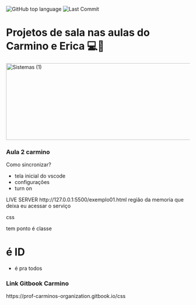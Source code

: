 ![GitHub top language](https://img.shields.io/github/languages/top/leonarddoamaral/usabilidade-web)
![Last Commit](https://img.shields.io/github/last-commit/leonarddoamaral/usabilidade-web)
<h1>Projetos de sala nas aulas do Carmino e Erica 💻🚀</h1>
<img width="1026" height="210" alt="Sistemas (1)" src="https://github.com/user-attachments/assets/001c23dc-c154-4ac3-ba89-40fadb99785f" />


<h3>Aula 2 carmino</h3>
<p>Como sincronizar?</p>
<ul>
  <li>tela inicial do vscode</li>
  <li>configurações</li>
  <li>turn on</li>
</ul>
<p>LIVE SERVER
  http://127.0.0.1:5500/exemplo01.html
  região da memoria que deixa eu acessar o serviço
</p> 
<p>
  css

tem ponto é classe
# é ID
* é pra todos

</p>
<h3>Link Gitbook Carmino</h3>
<link>https://prof-carminos-organization.gitbook.io/css</link>
